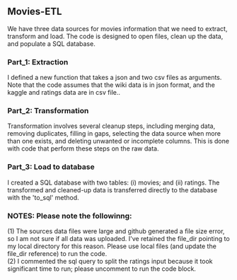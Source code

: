 ## Movies-ETL  
We have three data sources for movies information that we need to extract, transform and load. The code is designed to open files, clean up the data, and populate a SQL database.

### Part_1: Extraction  
I defined a new function that takes a json and two csv files as arguments. Note that the code assumes that the wiki data is in json format, and the kaggle and ratings data are in csv file..  

### Part_2: Transformation  
Transformation involves several cleanup steps, including merging data, removing duplicates, filling in gaps, selecting the data source when more than one exists, and deleting unwanted or incomplete columns. This is done with code that perform these steps on the raw data.  

### Part_3: Load to database
I created a SQL database with two tables: (i) movies; and (ii) ratings. The transformed and cleaned-up data is transferred directly to the database with the 'to_sql' method.  

### NOTES: Please note the followinng:
(1) The sources data files were large and github generated a file size error, so I am not sure if all data was uploaded. I've retained the file_dir pointing to my local directory for this reason. Please use local files (and update the file_dir reference) to run the code.  
(2) I commented the sql query to split the ratings input because it took significant time to run; please uncomment to run the code block.  
